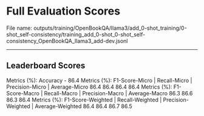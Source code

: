 # Full Evaluation Scores

File name: outputs/training/OpenBookQA/llama3/add_0-shot_training/0-shot_self-consistency/training_add_0-shot_0-shot_self-consistency_OpenBookQA_llama3_add-dev.jsonl


---

## Leaderboard Scores

Metrics (%): Accuracy - 86.4
Metrics (%): F1-Score-Micro | Recall-Micro | Precision-Micro | Average-Micro
                86.4        86.4          86.4        86.4
Metrics (%): F1-Score-Macro | Recall-Macro | Precision-Macro | Average-Macro
                86.3        86.6          86.3        86.4
Metrics (%): F1-Score-Weighted | Recall-Weighted | Precision-Weighted | Average-Weighted
                86.4        86.4          86.7        86.5
